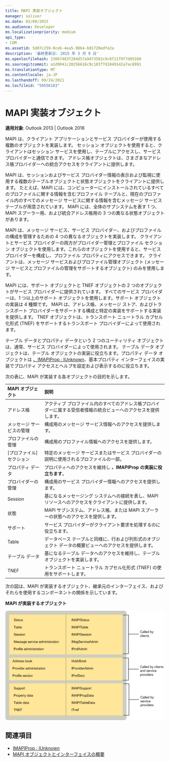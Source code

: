 ```yaml
---
title: MAPI 実装オブジェクト
manager: soliver
ms.date: 03/09/2015
ms.audience: Developer
ms.localizationpriority: medium
api_type:
- COM
ms.assetid: 5d07c259-0ceb-4ea5-98b4-b01720edfe2a
description: '最終更新日: 2015 年 3 月 9 日'
ms.openlocfilehash: 230b7483f284d57a9473502c9c8f21f0f7d85160
ms.sourcegitcommit: a1d9041c20256616c9c183f7d1049142a7ac6991
ms.translationtype: MT
ms.contentlocale: ja-JP
ms.lasthandoff: 09/24/2021
ms.locfileid: "59556183"
---
```

# <a name="mapi-implemented-objects"></a>MAPI 実装オブジェクト
  
**適用対象**: Outlook 2013 | Outlook 2016 
  
MAPI は、クライアント アプリケーションとサービス プロバイダーが使用する複数のオブジェクトを実装します。 セッション オブジェクトを使用すると、クライアントはセッション サービスを使用し、テーブルにアクセスし、サービス プロバイダーと通信できます。 アドレス帳オブジェクトは、さまざまなアドレス帳プロバイダーへの統合アクセスをクライアントに提供します。 
  
MAPI は、セッションおよびサービス プロバイダー情報の表示および監視に使用する複数のテーブルオブジェクトと状態オブジェクトをクライアントに提供します。 たとえば、MAPI には、コンピューターにインストールされているすべてのプロファイルに関する情報を含むプロファイル テーブルと、現在のプロファイル内のすべてのメッセージ サービスに関する情報を含むメッセージ サービス テーブルが用意されています。 MAPI には、全体のサブシステムを表す 1 つ、MAPI スプーラー用、および統合アドレス帳用の 3 つの異なる状態オブジェクトがあります。 
  
MAPI は、メッセージ サービス、サービス プロバイダー、およびプロファイルの構成を管理するための 4 つの異なるオブジェクトを実装します。 クライアントとサービス プロバイダーの両方がプロバイダー管理とプロファイル セクション オブジェクトを使用します。これらのオブジェクトを使用すると、サービス プロバイダーを構成し、プロファイル プロパティにアクセスできます。 クライアントは、メッセージ サービスおよびプロファイル管理オブジェクト (メッセージ サービスとプロファイルの管理をサポートするオブジェクト) のみを使用します。 
  
MAPI には、サポート オブジェクトと TNEF オブジェクトの 2 つのオブジェクトがサービス プロバイダーに提供されています。 すべてのサービス プロバイダーは、1 つ以上のサポート オブジェクトを使用します。サポート オブジェクトの実装は 4 種類です。 MAPI は、アドレス帳、メッセージ ストア、およびトランスポート プロバイダーをサポートする構成と特定の実装をサポートする実装を提供します。 TNEF オブジェクトは、トランスポート ニュートラル カプセル化形式 (TNEF) をサポートするトランスポート プロバイダーによって使用されます。
  
テーブル データとプロパティ データという 2 つのユーティリティ オブジェクトは、通常、サービス プロバイダーによって使用されます。 テーブル データ オブジェクトは、テーブル オブジェクトの実装に役立ちます。プロパティ データ オブジェクトは [、IMAPIProp : IUnknown](imapipropiunknown.md)、基本プロパティ インターフェイスの実装でプロパティ アクセスとヘルプを設定および表示するのに役立ちます。 
  
次の表に、MAPI が実装する各オブジェクトの目的を示します。
  
|**MAPI オブジェクト**|**説明**|
|:-----|:-----|
|アドレス帳  <br/> |アクティブ プロファイル内のすべてのアドレス帳プロバイダーに属する受信者情報の統合ビューへのアクセスを提供します。  <br/> |
|メッセージ サービスの管理  <br/> |構成用のメッセージ サービス情報へのアクセスを提供します。  <br/> |
|プロファイルの管理  <br/> |構成用のプロファイル情報へのアクセスを提供します。  <br/> |
|[プロファイル] セクション  <br/> |特定のメッセージ サービスまたはサービス プロバイダーの説明に使用されるプロファイルの一部。  <br/> |
|プロパティ データ  <br/> |プロパティへのアクセスを維持し **、IMAPIProp の実装に役立ちます**。  <br/> |
|プロバイダーの管理  <br/> |構成用のサービス プロバイダー情報へのアクセスを提供します。  <br/> |
|Session  <br/> |基になるメッセージング システムへの接続を表し、MAPI リソースへのアクセスをクライアントに提供します。  <br/> |
|状態  <br/> |MAPI サブシステム、アドレス帳、または MAPI スプーラーの状態へのアクセスを提供します。  <br/> |
|サポート  <br/> |サービス プロバイダーがクライアント要求を処理するのに役立ちます。  <br/> |
|Table  <br/> |データベース テーブルと同様に、行および列形式のオブジェクト データの概要ビューへのアクセスを提供します。  <br/> |
|テーブル データ  <br/> |基になるテーブル データへのアクセスを維持し、テーブル オブジェクトを実装します。  <br/> |
|TNEF  <br/> |トランスポート ニュートラル カプセル化形式 (TNEF) の使用をサポートします。  <br/> |
   
次の図は、MAPI が実装するオブジェクト、継承元のインターフェイス、およびそれらを使用するコンポーネントの関係を示しています。 
  
**MAPI が実装するオブジェクト**
  
![MAPI が実装するオブジェクト](media/amapi_68.gif "MAPI が実装するオブジェクト")
  
## <a name="see-also"></a>関連項目

- [IMAPIProp : IUnknown](imapipropiunknown.md)
- [MAPI オブジェクトとインターフェイスの概要](mapi-object-and-interface-overview.md)

